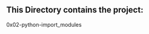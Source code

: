 This Directory contains the project:
-----------------------------------
0x02-python-import_modules
